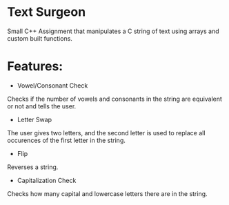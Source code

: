 # Text Surgeon
Small C++ Assignment that manipulates a C string of text using arrays and custom built functions.

# Features:
* Vowel/Consonant Check

Checks if the number of vowels and consonants in the string are equivalent or not and tells the user.

* Letter Swap

The user gives two letters, and the second letter is used to replace all occurences of the first letter in the string.

* Flip

Reverses a string.

* Capitalization Check

Checks how many capital and lowercase letters there are in the string.

